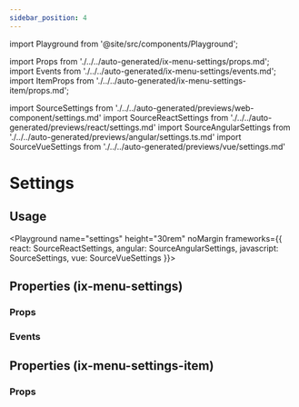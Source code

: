 ```yaml
---
sidebar_position: 4
---
```


import Playground from '@site/src/components/Playground';

import Props from './../../auto-generated/ix-menu-settings/props.md';
import Events from './../../auto-generated/ix-menu-settings/events.md';
import ItemProps from './../../auto-generated/ix-menu-settings-item/props.md';

import SourceSettings from './../../auto-generated/previews/web-component/settings.md'
import SourceReactSettings from './../../auto-generated/previews/react/settings.md'
import SourceAngularSettings from './../../auto-generated/previews/angular/settings.ts.md'
import SourceVueSettings from './../../auto-generated/previews/vue/settings.md'

# Settings

## Usage

<Playground
name="settings" height="30rem" noMargin
frameworks={{
  react: SourceReactSettings,
  angular: SourceAngularSettings,
  javascript: SourceSettings,
  vue: SourceVueSettings
}}>
</Playground>

## Properties (ix-menu-settings)

### Props

<Props />

### Events

<Events />

## Properties (ix-menu-settings-item)

### Props

<ItemProps />
